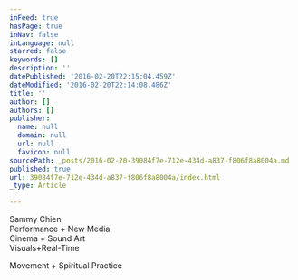 ```yaml
---
inFeed: true
hasPage: true
inNav: false
inLanguage: null
starred: false
keywords: []
description: ''
datePublished: '2016-02-20T22:15:04.459Z'
dateModified: '2016-02-20T22:14:08.486Z'
title: ''
author: []
authors: []
publisher:
  name: null
  domain: null
  url: null
  favicon: null
sourcePath: _posts/2016-02-20-39084f7e-712e-434d-a837-f806f8a8004a.md
published: true
url: 39084f7e-712e-434d-a837-f806f8a8004a/index.html
_type: Article

---
```

Sammy Chien  
Performance + New Media  
Cinema + Sound Art  
Visuals+Real-Time

Movement + Spiritual Practice